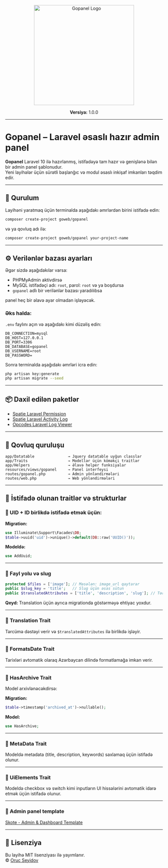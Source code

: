 
<p align="center">
  <img src="https://proweb.az/uploads/images/statics/06df94f842-Proweb-bu-gunun-reqemsal-dunyasi-ucun-innovativ-veb-heller.png" alt="Gopanel Logo" width="320">
</p>

<p align="center">
  <strong>Versiya:</strong> 1.0.0  
</p>

---

# Gopanel – Laravel əsaslı hazır admin panel

**Gopanel** Laravel 10 ilə hazırlanmış, istifadəyə tam hazır və genişlənə bilən bir admin panel şablonudur.  
Yeni layihələr üçün sürətli başlanğıc və modul əsaslı inkişaf imkanları təqdim edir.

---

## 🚀 Qurulum

Layihəni yaratmaq üçün terminalda aşağıdakı əmrlərdən birini istifadə edin:

```bash
composer create-project goweb/gopanel
```

və ya qovluq adı ilə:

```bash
composer create-project goweb/gopanel your-project-name
```

---

## ⚙️ Verilənlər bazası ayarları

Əgər sizdə aşağıdakılar varsa:

- PHPMyAdmin aktivdirsə
- MySQL istifadəçi adı: `root`, parol: `root` və ya boşdursa
- `gopanel` adlı bir verilənlər bazası yaradılıbsa

panel heç bir əlavə ayar olmadan işləyəcək.

### Əks halda:

`.env` faylını açın və aşağıdakı kimi düzəliş edin:

```env
DB_CONNECTION=mysql
DB_HOST=127.0.0.1
DB_PORT=3306
DB_DATABASE=gopanel
DB_USERNAME=root
DB_PASSWORD=
```

Sonra terminalda aşağıdakı əmrləri icra edin:

```bash
php artisan key:generate
php artisan migrate --seed
```

---

## 📦 Daxil edilən paketlər

- [Spatie Laravel Permission](https://github.com/spatie/laravel-permission)
- [Spatie Laravel Activity Log](https://github.com/spatie/laravel-activitylog)
- [Opcodes Laravel Log Viewer](https://github.com/opcodesio/log-viewer)

---

## 📁 Qovluq quruluşu

```
app/Datatable               → Jquery datatable uyğun classlar
app/Traits                  → Modellər üçün köməkçi traitlər
app/Helpers                 → Əlavə helper funksiyalar
resources/views/gopanel     → Panel interfeysi
routes/gopanel.php          → Admin yönləndirmələri
routes/web.php              → Web yönləndirmələri
```

---

## 🧩 İstifadə olunan traitlər və strukturlar

### 🔹 UID + ID birlikdə istifadə etmək üçün:

**Migration:**
```php
use Illuminate\Support\Facades\DB;
$table->uuid('uid')->unique()->default(DB::raw('UUID()'));
```

**Modeldə:**
```php
use AddUuid;
```

---

### 🔹 Fayl yolu və slug

```php
protected $files = ['image']; // Məsələn: image_url qaytarar
public $slug_key = 'title';   // Slug üçün əsas sütun
public $translatedAttributes = ['title', 'description', 'slug']; // Tərcümə edilən sütunlar
```

**Qeyd:** Translation üçün ayrıca migrationda göstərməyə ehtiyac yoxdur.

---

### 🔹 Translation Trait

Tərcümə dəstəyi verir və `$translatedAttributes` ilə birlikdə işləyir.

---

### 🔹 FormatsDate Trait

Tarixləri avtomatik olaraq Azərbaycan dilində formatlamağa imkan verir.

---

### 🔹 HasArchive Trait

Model arxivlənəcəkdirsə:

**Migration:**
```php
$table->timestamp('archived_at')->nullable();
```

**Model:**
```php
use HasArchive;
```

---

### 🔹 MetaData Trait

Modeldə metadata (title, description, keywords) saxlamaq üçün istifadə olunur.

---

### 🔹 UiElements Trait

Modeldə checkbox və switch kimi inputların UI hissələrini avtomatik idarə etmək üçün istifadə olunur.

---

### 🔹 Admin panel template 

[Skote - Admin & Dashboard Template](https://themesbrand.com/skote/layouts/index.html)

---

## 📜 Lisenziya

Bu layihə MIT lisenziyası ilə yayımlanır.  
© [Oruc Seyidov](https://github.com/orucseyidov)
